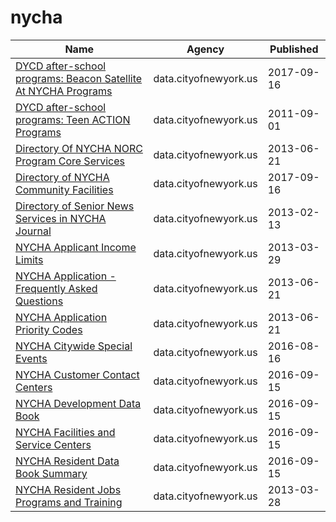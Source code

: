 # nycha

Name | Agency | Published
---- | ---- | ---------
[DYCD after-school programs: Beacon Satellite At NYCHA Programs](../datasets/pyif-r8qe.md) | data.cityofnewyork.us | 2017-09-16
[DYCD after-school programs: Teen ACTION Programs](../datasets/fijd-wye8.md) | data.cityofnewyork.us | 2011-09-01
[Directory Of NYCHA NORC Program Core Services](../datasets/39pe-uzy3.md) | data.cityofnewyork.us | 2013-06-21
[Directory of NYCHA Community Facilities](../datasets/crns-fw6u.md) | data.cityofnewyork.us | 2017-09-16
[Directory of Senior News Services in NYCHA Journal](../datasets/hfac-j85r.md) | data.cityofnewyork.us | 2013-02-13
[NYCHA Applicant Income Limits](../datasets/yizy-365y.md) | data.cityofnewyork.us | 2013-03-29
[NYCHA Application - Frequently Asked Questions](../datasets/nkn9-ge6x.md) | data.cityofnewyork.us | 2013-06-21
[NYCHA Application Priority Codes](../datasets/2ei9-vg68.md) | data.cityofnewyork.us | 2013-06-21
[NYCHA Citywide Special Events](../datasets/7iqz-npua.md) | data.cityofnewyork.us | 2016-08-16
[NYCHA Customer Contact Centers](../datasets/37fm-7uaa.md) | data.cityofnewyork.us | 2016-09-15
[NYCHA Development Data Book](../datasets/evjd-dqpz.md) | data.cityofnewyork.us | 2016-09-15
[NYCHA Facilities and Service Centers](../datasets/d4iy-9uh7.md) | data.cityofnewyork.us | 2016-09-15
[NYCHA Resident Data Book Summary](../datasets/5r5y-pvs3.md) | data.cityofnewyork.us | 2016-09-15
[NYCHA Resident Jobs Programs and Training](../datasets/an6v-iuem.md) | data.cityofnewyork.us | 2013-03-28

